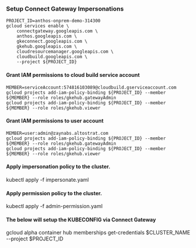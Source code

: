 ### Setup Connect Gateway Impersonations


```
PROJECT_ID=anthos-onprem-demo-314300
gcloud services enable \
    connectgateway.googleapis.com \
    anthos.googleapis.com \
    gkeconnect.googleapis.com \
    gkehub.googleapis.com \
    cloudresourcemanager.googleapis.com \
    cloudbuild.googleapis.com \
    --project ${PROJECT_ID}
```

#### Grant IAM permissions to cloud build service account

```
MEMBER=serviceAccount:574816103089@cloudbuild.gserviceaccount.com
gcloud projects add-iam-policy-binding ${PROJECT_ID} --member ${MEMBER} --role roles/gkehub.gatewayAdmin
gcloud projects add-iam-policy-binding ${PROJECT_ID} --member ${MEMBER} --role roles/gkehub.viewer
```
#### Grant IAM permissions to user account

```
MEMBER=user:admin@zaynabs.altostrat.com
gcloud projects add-iam-policy-binding ${PROJECT_ID} --member ${MEMBER} --role roles/gkehub.gatewayAdmin
gcloud projects add-iam-policy-binding ${PROJECT_ID} --member ${MEMBER} --role roles/gkehub.viewer
```

#### Apply impersonation policy to the cluster.
kubectl apply -f impersonate.yaml


#### Apply permission policy to the cluster.
kubectl apply -f admin-permission.yaml


#### The below will setup the KUBECONFIG via Connect Gateway
gcloud alpha container hub memberships get-credentials $CLUSTER_NAME --project $PROJECT_ID
